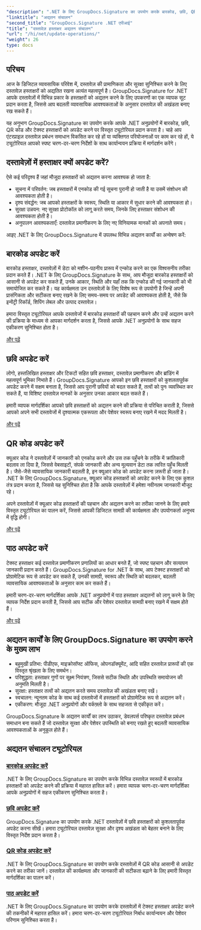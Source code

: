 ```yaml
---
"description": ".NET के लिए GroupDocs.Signature का उपयोग करके बारकोड, छवि, QR कोड और टेक्स्ट हस्ताक्षर अपडेट करने के लिए व्यापक ट्यूटोरियल के साथ दस्तावेज़ हस्ताक्षर प्रबंधन में महारत हासिल करें। सुरक्षा और दस्तावेज़ अखंडता को आसानी से बढ़ाएँ।"
"linktitle": "अद्यतन संचालन"
"second_title": "GroupDocs.Signature .NET एपीआई"
"title": "दस्तावेज़ हस्ताक्षर अद्यतन संचालन"
"url": "/hi/net/update-operations/"
"weight": 26
type: docs
---
```

## परिचय

आज के डिजिटल व्यावसायिक परिवेश में, दस्तावेज़ की प्रामाणिकता और सुरक्षा सुनिश्चित करने के लिए दस्तावेज़ हस्ताक्षरों को अद्यतित रखना अत्यंत महत्वपूर्ण है। GroupDocs.Signature for .NET आपके दस्तावेज़ों में विभिन्न प्रकार के हस्ताक्षरों को अद्यतन करने के लिए उपकरणों का एक व्यापक सूट प्रदान करता है, जिससे आप बदलती व्यावसायिक आवश्यकताओं के अनुसार दस्तावेज़ की अखंडता बनाए रख सकते हैं।

यह अनुभाग GroupDocs.Signature का उपयोग करके आपके .NET अनुप्रयोगों में बारकोड, छवि, QR कोड और टेक्स्ट हस्ताक्षरों को अपडेट करने पर विस्तृत ट्यूटोरियल प्रदान करता है। चाहे आप एंटरप्राइज़ दस्तावेज़ प्रबंधन समाधान विकसित कर रहे हों या व्यक्तिगत परियोजनाओं पर काम कर रहे हों, ये ट्यूटोरियल आपको स्पष्ट चरण-दर-चरण निर्देशों के साथ कार्यान्वयन प्रक्रिया में मार्गदर्शन करेंगे।

## दस्तावेज़ों में हस्ताक्षर क्यों अपडेट करें?

ऐसे कई परिदृश्य हैं जहां मौजूदा हस्ताक्षरों को अद्यतन करना आवश्यक हो जाता है:

- सूचना में परिवर्तन: जब हस्ताक्षरों में एनकोड की गई सूचना पुरानी हो जाती है या उसमें संशोधन की आवश्यकता होती है।
- दृश्य संवर्द्धन: जब आपको हस्ताक्षरों के स्वरूप, स्थिति या आकार में सुधार करने की आवश्यकता हो।
- सुरक्षा उन्नयन: नए सुरक्षा प्रोटोकॉल को लागू करते समय, जिनके लिए हस्ताक्षर संशोधन की आवश्यकता होती है।
- अनुपालन आवश्यकताएँ: दस्तावेज़ प्रमाणीकरण के लिए नए विनियामक मानकों को अपनाते समय।

आइए .NET के लिए GroupDocs.Signature में उपलब्ध विभिन्न अद्यतन कार्यों का अन्वेषण करें:

## बारकोड अपडेट करें
बारकोड हस्ताक्षर, दस्तावेज़ों में डेटा को मशीन-पठनीय प्रारूप में एन्कोड करने का एक विश्वसनीय तरीका प्रदान करते हैं। .NET के लिए GroupDocs.Signature के साथ, आप मौजूदा बारकोड हस्ताक्षरों को आसानी से अपडेट कर सकते हैं, उनके आकार, स्थिति और यहाँ तक कि एन्कोड की गई जानकारी को भी समायोजित कर सकते हैं। यह कार्यक्षमता उन दस्तावेज़ों के लिए विशेष रूप से उपयोगी है जिन्हें अपनी प्रासंगिकता और सटीकता बनाए रखने के लिए समय-समय पर अपडेट की आवश्यकता होती है, जैसे कि इन्वेंट्री रिकॉर्ड, शिपिंग लेबल और उत्पाद दस्तावेज़।

हमारा विस्तृत ट्यूटोरियल आपके दस्तावेजों में बारकोड हस्ताक्षरों की पहचान करने और उन्हें अद्यतन करने की प्रक्रिया के माध्यम से आपका मार्गदर्शन करता है, जिससे आपके .NET अनुप्रयोगों के साथ सहज एकीकरण सुनिश्चित होता है।

[और पढ़ें](./update-barcode/)

## छवि अपडेट करें
लोगो, हस्तलिखित हस्ताक्षर और टिकटों सहित छवि हस्ताक्षर, दस्तावेज़ प्रमाणीकरण और ब्रांडिंग में महत्वपूर्ण भूमिका निभाते हैं। GroupDocs.Signature आपको इन छवि हस्ताक्षरों को कुशलतापूर्वक अपडेट करने में सक्षम बनाता है, जिससे आप पुरानी छवियों को बदल सकते हैं, तत्वों को पुनः व्यवस्थित कर सकते हैं, या विशिष्ट दस्तावेज़ मानकों के अनुसार उनका आकार बदल सकते हैं।

हमारी व्यापक मार्गदर्शिका आपको छवि हस्ताक्षरों को अद्यतन करने की प्रक्रिया से परिचित कराती है, जिससे आपको अपने सभी दस्तावेजों में दृश्यात्मक एकरूपता और पेशेवर स्वरूप बनाए रखने में मदद मिलती है।

[और पढ़ें](./update-image/)

## QR कोड अपडेट करें
क्यूआर कोड ने दस्तावेज़ों में जानकारी को एनकोड करने और उस तक पहुँचने के तरीके में क्रांतिकारी बदलाव ला दिया है, जिससे वेबसाइटों, संपर्क जानकारी और अन्य मूल्यवान डेटा तक त्वरित पहुँच मिलती है। जैसे-जैसे व्यावसायिक जानकारी बदलती है, इन क्यूआर कोड को अपडेट करना ज़रूरी हो जाता है। .NET के लिए GroupDocs.Signature, क्यूआर कोड हस्ताक्षरों को अपडेट करने के लिए एक कुशल तंत्र प्रदान करता है, जिससे यह सुनिश्चित होता है कि आपके दस्तावेज़ों में हमेशा नवीनतम जानकारी मौजूद रहे।

अपने दस्तावेज़ों में क्यूआर कोड हस्ताक्षरों की पहचान और अद्यतन करने का तरीका जानने के लिए हमारे विस्तृत ट्यूटोरियल का पालन करें, जिससे आपकी डिजिटल सामग्री की कार्यक्षमता और उपयोगकर्ता अनुभव में वृद्धि होगी।

[और पढ़ें](./update-qr-code/)

## पाठ अपडेट करें
टेक्स्ट हस्ताक्षर कई दस्तावेज़ प्रमाणीकरण प्रणालियों का आधार बनते हैं, जो स्पष्ट पहचान और सत्यापन जानकारी प्रदान करते हैं। GroupDocs.Signature for .NET के साथ, आप टेक्स्ट हस्ताक्षरों को प्रोग्रामेटिक रूप से अपडेट कर सकते हैं, उनकी सामग्री, स्वरूप और स्थिति को बदलकर, बदलती व्यावसायिक आवश्यकताओं के अनुसार काम कर सकते हैं।

हमारी चरण-दर-चरण मार्गदर्शिका आपके .NET अनुप्रयोगों में पाठ हस्ताक्षर अद्यतनों को लागू करने के लिए व्यापक निर्देश प्रदान करती है, जिससे आप सटीक और पेशेवर दस्तावेज़ सामग्री बनाए रखने में सक्षम होते हैं।

[और पढ़ें](./update-text/)

## अद्यतन कार्यों के लिए GroupDocs.Signature का उपयोग करने के मुख्य लाभ

- बहुमुखी प्रतिभा: पीडीएफ, माइक्रोसॉफ्ट ऑफिस, ओपनडॉक्यूमेंट, आदि सहित दस्तावेज़ प्रारूपों की एक विस्तृत श्रृंखला के लिए समर्थन।
- परिशुद्धता: हस्ताक्षर गुणों पर सूक्ष्म नियंत्रण, जिससे सटीक स्थिति और उपस्थिति समायोजन की अनुमति मिलती है।
- सुरक्षा: हस्ताक्षर तत्वों को अद्यतन करते समय दस्तावेज़ की अखंडता बनाए रखें।
- स्वचालन: न्यूनतम कोड के साथ कई दस्तावेजों में हस्ताक्षरों को प्रोग्रामेटिक रूप से अद्यतन करें।
- एकीकरण: मौजूदा .NET अनुप्रयोगों और वर्कफ़्लो के साथ सहजता से एकीकृत करें।

GroupDocs.Signature के अद्यतन कार्यों का लाभ उठाकर, डेवलपर्स परिष्कृत दस्तावेज़ प्रबंधन समाधान बना सकते हैं जो दस्तावेज़ सुरक्षा और पेशेवर उपस्थिति को बनाए रखते हुए बदलती व्यावसायिक आवश्यकताओं के अनुकूल होते हैं।

## अद्यतन संचालन ट्यूटोरियल
### [बारकोड अपडेट करें](./update-barcode/)
.NET के लिए GroupDocs.Signature का उपयोग करके विभिन्न दस्तावेज़ स्वरूपों में बारकोड हस्ताक्षरों को अपडेट करने की प्रक्रिया में महारत हासिल करें। हमारा व्यापक चरण-दर-चरण मार्गदर्शिका आपके अनुप्रयोगों में सहज एकीकरण सुनिश्चित करता है।

### [छवि अपडेट करें](./update-image/)
GroupDocs.Signature का उपयोग करके .NET दस्तावेज़ों में छवि हस्ताक्षरों को कुशलतापूर्वक अपडेट करना सीखें। हमारा ट्यूटोरियल दस्तावेज़ सुरक्षा और दृश्य अखंडता को बेहतर बनाने के लिए विस्तृत निर्देश प्रदान करता है।

### [QR कोड अपडेट करें](./update-qr-code/)
.NET के लिए GroupDocs.Signature का उपयोग करके दस्तावेज़ों में QR कोड आसानी से अपडेट करने का तरीका जानें। दस्तावेज़ की कार्यक्षमता और जानकारी की सटीकता बढ़ाने के लिए हमारी विस्तृत मार्गदर्शिका का पालन करें।

### [पाठ अपडेट करें](./update-text/)
.NET के लिए GroupDocs.Signature का उपयोग करके दस्तावेज़ों में टेक्स्ट हस्ताक्षर अपडेट करने की तकनीकों में महारत हासिल करें। हमारा चरण-दर-चरण ट्यूटोरियल निर्बाध कार्यान्वयन और पेशेवर परिणाम सुनिश्चित करता है।